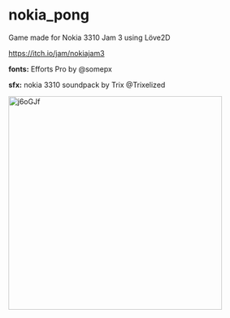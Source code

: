 # nokia_pong
Game made for Nokia 3310 Jam 3 using Löve2D

https://itch.io/jam/nokiajam3

**fonts:** Efforts Pro by @somepx

**sfx:** nokia 3310 soundpack by Trix @Trixelized

<img width="420" alt="j6oGJf" src="https://user-images.githubusercontent.com/1911989/107668102-0c644680-6c6f-11eb-833b-86d8c5c8aa2f.png">
